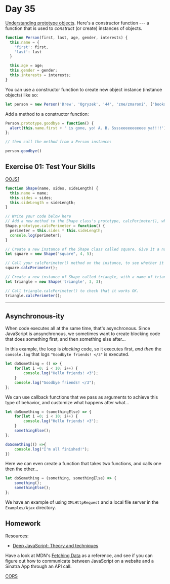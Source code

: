 # Day 35

[Understanding prototype objects](https://developer.mozilla.org/en-US/docs/Learn/JavaScript/Objects/Object_prototypes#understanding_prototype_objects). Here's a constructor function --- a function that is used to _construct_ (or create) instances of objects.  
  
```js
function Person(first, last, age, gender, interests) {
  this.name = {
    'first': first,
    'last': last
  }

  this.age = age;
  this.gender = gender;
  this.interests = interests;
}
```
  
You can use a constructor function to create new object instance (instance objects) like so:
```js
let person = new Person('Drew', 'Ogryzek', '44', 'zme/zmaroni', ['books', 'computers', 'chicken', 'ramen'])
```

Add a method to a constructor function: 

```js
Person.prototype.goodbye = function() {
  alert(this.name.first + ' is gone, yo! A. B. Sssseeeeeeeeeee ya!!!!');
};

// then call the method from a Person instance:

person.goodbye()
```

## Exercise 01: Test Your Skills

[OOJS1](https://developer.mozilla.org/en-US/docs/Learn/JavaScript/Objects/Test_your_skills:_Object-oriented_JavaScript#oojs_1)

```js
function Shape(name, sides, sideLength) {
  this.name = name;
  this.sides = sides;
  this.sideLength = sideLength;
}

// Write your code below here
// Add a new method to the Shape class's prototype, calcPerimeter(), which calculates its perimeter (the length of the shape's outer edge) and logs the result to the console.
Shape.prototype.calcPerimeter = function() {
  perimeter = this.sides * this.sideLength;
  console.log(perimeter);
}

// Create a new instance of the Shape class called square. Give it a name of square and a sideLength of 5.
let square = new Shape("square", 4, 5);

// Call your calcPerimeter() method on the instance, to see whether it logs the calculation result to the browser DevTools' console as expected.
square.calcPerimeter();

// Create a new instance of Shape called triangle, with a name of triangle and a sideLength of 3.
let triangle = new Shape('triangle', 3, 3);

// Call triangle.calcPerimeter() to check that it works OK.
triangle.calcPerimeter();

```

---

## Asynchronous-ity

When code executes all at the same time, that's asynchronous. Since JavaScript is ansynchronous, we sometimes want to create blocking code that does something first, and then something else after...
  
In this example, the loop is _blocking_ code, so it executes first, _and then_ the `console.log` that logs `"Goodbyte friends! </3"` is executed.

```javascript
let doSomething = () => {
    for(let i =0; i < 10; i++) {
        console.log("Hello friends! <3");
    }
    console.log("Goodbye friends! </3");
};
```
We can use callback functions that we pass as arguments to achieve this type of behavior, and customize what happens after what...

```javascript
let doSomething = (somethingElse) => {
    for(let i =0; i < 10; i++) {
        console.log("Hello friends! <3");
    }
    somethingElse();
};

doSomething(() =>{
    console.log("I'm all finished!");
})
```
Here we can even create a function that takes two functions, and calls one then the other...

```javascript
let doSomething = (something, somethingElse) => {
    something();
    somethingElse();
};
```

We have an example of using `XMLHttpRequest` and a local file server in the `Examples/Ajax` directory.  
  
## Homework  
  
Resources:
  - [Deep JavaScript: Theory and techniques](https://exploringjs.com/deep-js/)

Have a look at MDN's [Fetching Data](https://developer.mozilla.org/en-US/docs/Learn/JavaScript/Client-side_web_APIs/Fetching_data) as a reference, and see if you can figure out how to communicate between JavaScript on a website and a Sinatra App through an API call.  

[CORS](https://developer.mozilla.org/en-US/docs/Web/HTTP/CORS)  
  